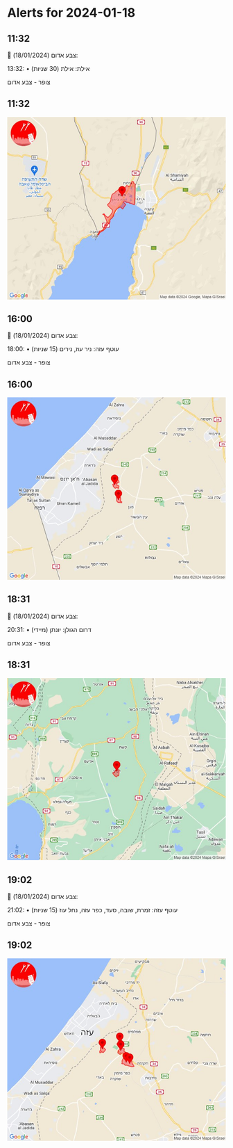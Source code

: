 # Alerts for 2024-01-18

## 11:32

🔴 צבע אדום (18/01/2024):

13:32:
• אילת: אילת (30 שניות)

צופר - צבע אדום

## 11:32

![Photo](images/19101.jpg)

## 16:00

🔴 צבע אדום (18/01/2024):

18:00:
• עוטף עזה: ניר עוז, נירים (15 שניות)

צופר - צבע אדום

## 16:00

![Photo](images/19105.jpg)

## 18:31

🔴 צבע אדום (18/01/2024):

20:31:
• דרום הגולן: יונתן (מיידי)

צופר - צבע אדום

## 18:31

![Photo](images/19107.jpg)

## 19:02

🔴 צבע אדום (18/01/2024):

21:02:
• עוטף עזה: זמרת, שובה, סעד, כפר עזה, נחל עוז (15 שניות)

צופר - צבע אדום

## 19:02

![Photo](images/19109.jpg)

